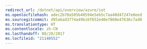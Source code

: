 ```yaml
---
redirect_url: /dotnet/api/overview/azure/iot
ms.openlocfilehash: adec2b70a505b40594e5eb5c7aa40d47247e6eed
ms.sourcegitcommit: d95a6ad3774a49b16f652e40e7860e47636c7ad0
ms.translationtype: HT
ms.contentlocale: zh-CN
ms.lasthandoff: 08/28/2017
ms.locfileid: "21140552"
---
```

